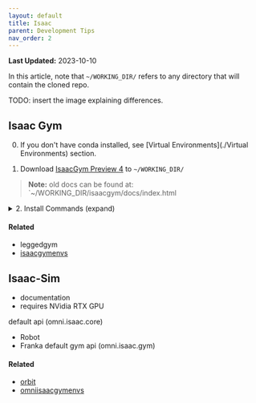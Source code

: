 ```yaml
---
layout: default
title: Isaac
parent: Development Tips
nav_order: 2
---
```

**Last Updated:** 2023-10-10  

In this article, note that `~/WORKING_DIR/` refers to any directory that will contain the cloned repo.

TODO: insert the image explaining differences.

## Isaac Gym

0. If you don't have conda installed, see [Virtual Environments](./Virtual Environments) section.

1. Download [IsaacGym Preview 4](https://developer.nvidia.com/isaac-gym) to `~/WORKING_DIR/`

>**Note:** old docs can be found at: `~/WORKING_DIR/isaacgym/docs/index.html

<details markdown="block">
<summary> 2. Install Commands (expand) </summary>
```bash
cd ~/WORKING_DIR/isaacgym/python 
conda create -n environment_name_goes_here python==3.8
conda activate environment_name_goes_here
pip install -e .

#test to make sure isaacgym is running correctly
cd ~/WORKING_DIR/isaacgym/python/examples
python 1080_balls_of_solitude.py
```
</details>

<details markdown="block">
<summary> 3. Testing it worked(expand) </summary>
```bash
#test to make sure isaacgym is running correctly
cd ~/WORKING_DIR/isaacgym/python/examples
python 1080_balls_of_solitude.py
```
</details>



#### Related
- leggedgym
- [isaacgymenvs](https://github.com/NVIDIA-Omniverse/IsaacGymEnvs)


## Isaac-Sim
- documentation
- requires NVidia RTX GPU

default api (omni.isaac.core)
- Robot
- Franka
default gym api (omni.isaac.gym)

#### Related
- [orbit](https://github.com/NVIDIA-Omniverse/Orbit)
- [omniisaacgymenvs](https://github.com/NVIDIA-Omniverse/OmniIsaacGymEnvs)
